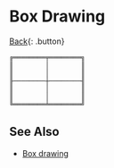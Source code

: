 # Box Drawing

[Back](../index.md#unicode){: .button}


```
╔════════╤════════╗
║        │        ║
║        │        ║
╟────────┼────────╢
║        │        ║
║        │        ║
╚════════╧════════╝
```

## See Also

- [Box drawing](https://en.wikipedia.org/wiki/Box_Drawing)

